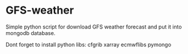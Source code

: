# GFS-weather
 
Simple python script for download GFS weather forecast and put it into mongodb database.

Dont forget to install python libs:
cfgrib
xarray
ecmwflibs
pymongo
